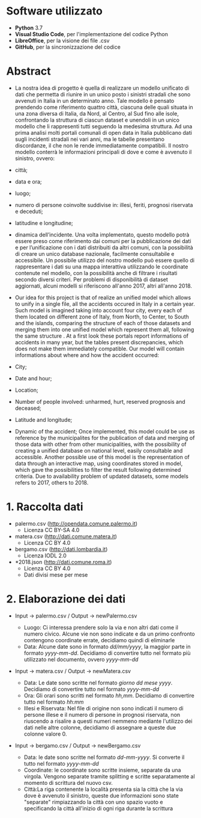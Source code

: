 # Software utilizzato
* **Python** 3.7
* **Visual Studio Code**, per l'implementazione del codice Python
* **LibreOffice**, per la visione dei file .csv
* **GitHub**, per la sincronizzazione del codice

# Abstract 
* La nostra idea di progetto è quella di realizzare un modello unificato di dati che permetta di riunire in un unico posto i sinistri stradali che sono avvenuti in Italia in un determinato anno. Tale modello è pensato prendendo come riferimento quattro città, ciascuna delle quali situata in una zona diversa di Italia, da Nord, al Centro, al Sud fino alle isole, confrontando la struttura di ciascun dataset e unendoli in un unico modello che li rappresenti tutti  seguendo la medesima struttura.
Ad una prima analisi molti portali comunali di open data in Italia pubblicano dati sugli incidenti stradali nei vari anni, ma le tabelle presentano discordanze, il che  non le rende immediatamente compatibili.
Il nostro modello conterrà le informazioni principali di dove e come è avvenuto il sinistro, ovvero: 
* città;
* data e ora;
* luogo;
* numero di persone coinvolte suddivise in: illesi, feriti, prognosi riservata e deceduti;
* latitudine e longitudine;
* dinamica dell’incidente.
Una volta implementato, questo modello potrà essere preso come riferimento dai comuni per la pubblicazione dei dati e per l’unificazione con i dati distribuiti da altri comuni, con la possibilità di creare un unico database nazionale, facilmente consultabile e accessibile.
Un possibile utilizzo del nostro modello può essere quello di rappresentare i dati su una mappa interattiva utilizzando le coordinate contenute nel modello, con la possibilità anche di filtrare i risultati secondo diversi criteri. Per problemi di disponibilità di dataset aggiornati, alcuni modelli si riferiscono all'anno 2017, altri all'anno 2018.


* Our idea for this project is that of realize an unified model which allows to unify in a single file, all the accidents occured in Italy in a certain year. Such model is imagined taking into account four city, every each of them located on different zone of Italy, from North, to Center, to South and the islands, comparing the structure of each of those datasets and merging them into one unified model which represent them all, following the same structure .
At a first look these portals report informations of accidents in many year, but the tables present discrepancies, which does not make them immediately compatible.
Our model will contain informations about where and how the accident occurred:
* City;
* Date and hour;
* Location;
* Number of people involved: unharmed, hurt, reserved prognosis and deceased;
* Latitude and longitude;
* Dynamic of the accident;
Once implemented, this model could be use as reference by the municipalites for the publication of data and merging of those data with other from other municipalities, with the possibility  of creating a unified database on national level, easily consultable and accessible. Another possible use of this model is the representation of data through an interactive map, using coordinates stored in model, which gave the possibilities to filter the result following determined criteria. Due to availability problem of updated datasets, some models refers to 2017, others to 2018.

# 1. Raccolta dati
* palermo.csv (http://opendata.comune.palermo.it)
  * Licenza CC BY-SA 4.0
* matera.csv (http://dati.comune.matera.it)
  * Licenza CC BY 4.0
* bergamo.csv (http://dati.lombardia.it)
  * Licenza IODL 2.0
* *2018.json (http://dati.comune.roma.it)
  * Licenza CC BY 4.0
  * Dati divisi mese per mese
  
# 2. Elaborazione dei dati
* Input -> palermo.csv / Output -> newPalermo.csv
  * Luogo: Ci interessa prendere solo la via e non altri dati come il numero civico. Alcune vie non sono indicate e da un primo confronto contengono coordinate errate, decidiamo quindi di eliminarle
  * Data: Alcune date sono in formato *dd/mm/yyyy*, la maggior parte in formato *yyyy-mm-dd*. Decidiamo di convertire tutto nel formato più utilizzato nel documento, ovvero *yyyy-mm-dd*

* Input -> matera.csv / Output -> newMatera.csv
  * Data: Le date sono scritte nel formato *giorno dd mese yyyy*. Decidiamo di convertire tutto nel formato *yyyy-mm-dd*
  * Ora: Gli orari sono scritti nel formato *hh,mm*. Decidiamo di convertire tutto nel formato *hh:mm*
  * Illesi e Riservata: Nel file di origine non sono indicati il numero di persone illese e il numero di persone in prognosi riservata, non riuscendo a risalire a questi numeri nemmeno mediante l'utilizzo dei dati nelle altre colonne, decidiamo di assegnare a queste due colonne valore 0.

* Input -> bergamo.csv / Output -> newBergamo.csv
  * Data: le date sono scritte nel formato *dd-mm-yyyy*. Si converte il tutto nel formato *yyyy-mm-dd* 
  * Coordinate: le coordinate sono scritte insieme, separate da una virgola. Vengono separate tramite splitting e scritte separatamente al momento di scrittura del nuovo csv.
  * Città:La riga contenente la località presenta sia la città che la via dove è avvenuto il sinistro, queste due informazioni sono state "separate" rimpiazzando la città con uno spazio vuoto e specificando la città all'inizio di ogni riga durante la scrittura
